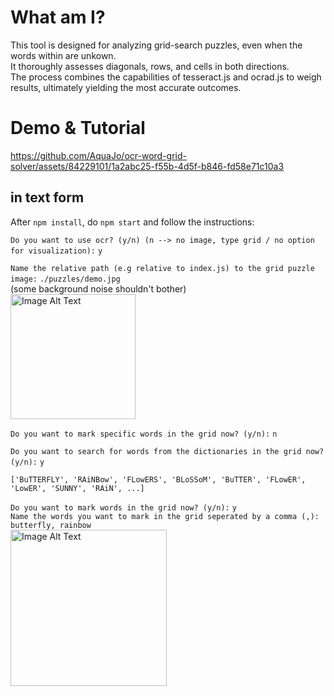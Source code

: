 # What am I?
This tool is designed for analyzing grid-search puzzles, even when the words within are unkown.  
It thoroughly assesses diagonals, rows, and cells in both directions.  
The process combines the capabilities of tesseract.js and ocrad.js to weigh results, ultimately yielding the most accurate outcomes.
# Demo & Tutorial
https://github.com/AquaJo/ocr-word-grid-solver/assets/84229101/1a2abc25-f55b-4d5f-b846-fd58e71c10a3

## in text form
After `npm install`, do `npm start` and follow the instructions:

`Do you want to use ocr? (y/n) (n --> no image, type grid / no option for visualization):` `y`  

`Name the relative path (e.g relative to index.js) to the grid puzzle image:` `./puzzles/demo.jpg`  
(some background noise shouldn't bother)  
<img src="https://github.com/AquaJo/ocr-word-grid-solver/assets/84229101/72c55480-f7a1-4a8d-92b2-83d8743afc27" alt="Image Alt Text" width="200" />

`Do you want to mark specific words in the grid now? (y/n):` `n`

`Do you want to search for words from the dictionaries in the grid now? (y/n):` `y`
```
['BuTTERFLY', 'RAiNBow', 'FLowERS', 'BLoSSoM', 'BuTTER', 'FLowER', 'LowER', 'SUNNY', 'RAiN', ...]
```

`Do you want to mark words in the grid now? (y/n):` `y`  
`Name the words you want to mark in the grid seperated by a comma (,):` `butterfly, rainbow`  
<img src="https://github.com/AquaJo/ocr-word-grid-solver/assets/84229101/42155551-cbce-413b-b7cd-31369384d722" alt="Image Alt Text" width="250" />
